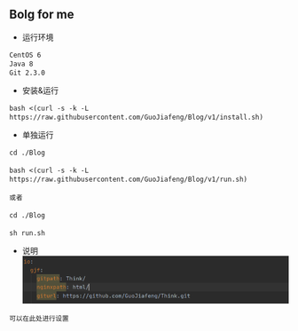 ## Bolg for me 

+ 运行环境
~~~
CentOS 6 
Java 8
Git 2.3.0 
~~~

+ 安装&运行
~~~
bash <(curl -s -k -L https://raw.githubusercontent.com/GuoJiafeng/Blog/v1/install.sh)
~~~

+ 单独运行

~~~
cd ./Blog

bash <(curl -s -k -L https://raw.githubusercontent.com/GuoJiafeng/Blog/v1/run.sh)

或者

cd ./Blog

sh run.sh
~~~

+ 说明
![1595821345232](1595821345232.png)

~~~
可以在此处进行设置
~~~



